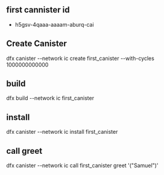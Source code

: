 

## first cannister id  
- h5gsv-4qaaa-aaaam-aburq-cai

 ## Create Canister
 dfx canister --network ic create first_canister --with-cycles 1000000000000

## build
dfx build --network ic first_canister

## install 
dfx canister --network ic install first_canister

## call greet 
dfx canister --network ic call first_canister greet '("Samuel")'